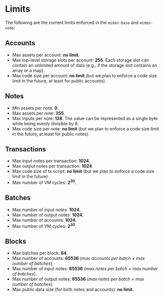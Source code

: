 # Limits

The following are the current limits enforced in the `miden-base` and `miden-node`:

## Accounts

- Max assets per account: **no limit**.
- Max top-level storage slots per account: **255**. Each storage slot can contain an unlimited 
  amount of data (e.g., if the storage slot contains an array or a map).
- Max code size per account: **no limit** (but we plan to enforce a code size limit in the future, 
  at least for public accounts).

## Notes

- Min assets per note: **0**.
- Max assets per note: **255**.
- Max inputs per note: **128**. The value can be represented as a single byte while being 
  evenly divisible by 8.
- Max code size per note: **no limit** (but we plan to enforce a code size limit in the future,
  at least for public notes).

## Transactions

- Max input notes per transaction: **1024**.
- Max output notes per transaction: **1024**.
- Max code size of tx script: **no limit** (but we plan to enforce a code size limit in the future).
- Max number of VM cycles: **$2^{30}$**.

## Batches

- Max number of input notes: **1024**.
- Max number of output notes: **1024**.
- Max number of accounts: **1024**.
- Max number of VM cycles: **$2^{30}$**.

## Blocks

- Max batches per block: **64**.
- Max number of accounts: **65536** (*max accounts per batch × max number of batches*).
- Max number of input notes: **65536** (*max notes per batch × max number of batches*).
- Max number of output notes: **65536** (*max notes per batch × max number of batches*).
- Max public data size (for both notes and accounts): **no limit**.
